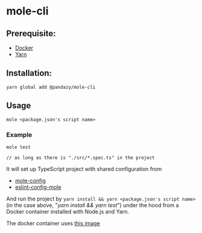# mole-cli

## Prerequisite:

-   [Docker](https://www.docker.com/)
-   [Yarn](https://yarnpkg.com/)

## Installation:

```
yarn global add @pandazy/mole-cli
```

## Usage

```
mole <package.json's script name>
```

### Example
```
mole test

// as long as there is "./src/*.spec.ts" in the project
```

It will set up TypeScript project with shared configuration from

-   [mole-config](https://github.com/pandazy/mole-config)
-   [eslint-config-mole](https://github.com/pandazy/eslint-config-mole)

And run the project by `yarn install && yarn <package.json's script name>` (in the case above, "_yarn install && yarn test_") under the hood
from a Docker container installed with Node.js and Yarn.

The docker container uses [this image](https://hub.docker.com/layers/jszhengyq/dermis/latest/images/sha256:dea2da756e951741f919069e16145ce806f5ab1107ed66d4f8084fd2f60a28b8)
